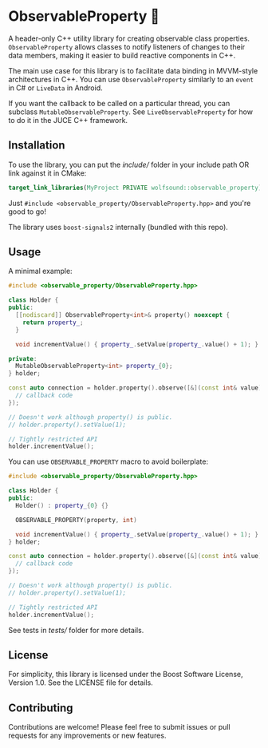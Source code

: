 # ObservableProperty 👀

A header-only C++ utility library for creating observable class properties. `ObservableProperty` allows classes to notify listeners of changes to their data members, making it easier to build reactive components in C++.

The main use case for this library is to facilitate data binding in MVVM-style architectures in C++. You can use `ObservableProperty` similarly to an `event` in C# or `LiveData` in Android.

If you want the callback to be called on a particular thread, you can subclass `MutableObservableProperty`. See `LiveObservableProperty` for how to do it in the JUCE C++ framework.

## Installation

To use the library, you can put the _include/_ folder in your include path OR link against it in CMake:

```cmake
target_link_libraries(MyProject PRIVATE wolfsound::observable_property)
```

Just `#include <observable_property/ObservableProperty.hpp>` and you're good to go!

The library uses `boost-signals2` internally (bundled with this repo).

## Usage

A minimal example:

```cpp
#include <observable_property/ObservableProperty.hpp>

class Holder {
public:
  [[nodiscard]] ObservableProperty<int>& property() noexcept {
    return property_;
  }

  void incrementValue() { property_.setValue(property_.value() + 1); }

private:
  MutableObservableProperty<int> property_{0};
} holder;

const auto connection = holder.property().observe([&](const int& value) {
  // callback code
});

// Doesn't work although property() is public.
// holder.property().setValue(1);

// Tightly restricted API
holder.incrementValue();
```

You can use `OBSERVABLE_PROPERTY` macro to avoid boilerplate:

```cpp
#include <observable_property/ObservableProperty.hpp>

class Holder {
public:
  Holder() : property_{0} {}

  OBSERVABLE_PROPERTY(property, int)

  void incrementValue() { property_.setValue(property_.value() + 1); }
} holder;

const auto connection = holder.property().observe([&](const int& value) {
  // callback code
});

// Doesn't work although property() is public.
// holder.property().setValue(1);

// Tightly restricted API
holder.incrementValue();
```

See tests in _tests/_ folder for more details.

## License

For simplicity, this library is licensed under the Boost Software License, Version 1.0. See the LICENSE file for details.

## Contributing

Contributions are welcome! Please feel free to submit issues or pull requests for any improvements or new features.

